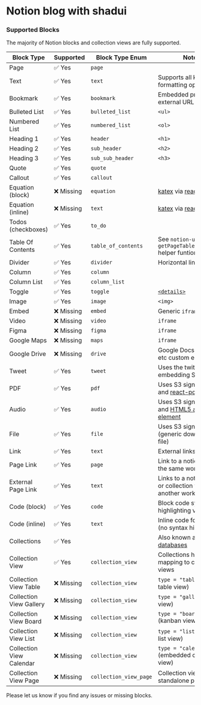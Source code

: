 # Notion blog with shadui

### Supported Blocks

The majority of Notion blocks and collection views are fully supported.

| Block Type               | Supported | Block Type Enum        | Notes                                                                                                            |
|--------------------------|-----------|------------------------|------------------------------------------------------------------------------------------------------------------|
| Page                     | ✅ Yes     | `page`                 |
| Text                     | ✅ Yes     | `text`                 | Supports all known text formatting options                                                                       |
| Bookmark                 | ✅ Yes     | `bookmark`             | Embedded preview of external URL                                                                                 |
| Bulleted List            | ✅ Yes     | `bulleted_list`        | `<ul>`                                                                                                           |
| Numbered List            | ✅ Yes     | `numbered_list`        | `<ol>`                                                                                                           |
| Heading 1                | ✅ Yes     | `header`               | `<h1>`                                                                                                           |
| Heading 2                | ✅ Yes     | `sub_header`           | `<h2>`                                                                                                           |
| Heading 3                | ✅ Yes     | `sub_sub_header`       | `<h3>`                                                                                                           |
| Quote                    | ✅ Yes     | `quote`                |
| Callout                  | ✅ Yes     | `callout`              |
| Equation (block)         | ❌ Missing | `equation`             | [katex](https://katex.org/) via [react-katex](https://github.com/MatejBransky/react-katex)                       |
| Equation (inline)        | ❌ Missing | `text`                 | [katex](https://katex.org/) via [react-katex](https://github.com/MatejBransky/react-katex)                       |
| Todos (checkboxes)       | ✅ Yes     | `to_do`                |
| Table Of Contents        | ✅ Yes     | `table_of_contents`    | See `notion-utils` `getPageTableOfContents` helper funtion                                                       |
| Divider                  | ✅ Yes     | `divider`              | Horizontal line                                                                                                  |
| Column                   | ✅ Yes     | `column`               |
| Column List              | ✅ Yes     | `column_list`          |
| Toggle                   | ✅ Yes     | `toggle`               | [`<details>`](https://developer.mozilla.org/en-US/docs/Web/HTML/Element/details)                                 |
| Image                    | ✅ Yes     | `image`                | `<img>`                                                                                                          |
| Embed                    | ❌ Missing | `embed`                | Generic `iframe` embeds                                                                                          |
| Video                    | ❌ Missing | `video`                | `iframe`                                                                                                         |
| Figma                    | ❌ Missing | `figma`                | `iframe`                                                                                                         |
| Google Maps              | ❌ Missing | `maps`                 | `iframe`                                                                                                         |
| Google Drive             | ❌ Missing | `drive`                | Google Docs, Sheets, etc custom embed                                                                            |
| Tweet                    | ✅ Yes     | `tweet`                | Uses the twitter embedding SDK                                                                                   |
| PDF                      | ✅ Yes     | `pdf`                  | Uses S3 signed URLs and [react-pdf](https://github.com/wojtekmaj/react-pdf)                                      |
| Audio                    | ✅ Yes     | `audio`                | Uses S3 signed URLs and [HTML5 `audio` element](https://developer.mozilla.org/en-US/docs/Web/HTML/Element/audio) |
| File                     | ✅ Yes     | `file`                 | Uses S3 signed URLs (generic downloadable file)                                                                  |
| Link                     | ✅ Yes     | `text`                 | External links                                                                                                   |
| Page Link                | ✅ Yes     | `page`                 | Link to a notion page in the same workspace                                                                      |
| External Page Link       | ✅ Yes     | `text`                 | Links to a notion page or collection view in another workspace                                                   |
| Code (block)             | ✅ Yes     | `code`                 | Block code syntax highlighting via [prismjs](https://prismjs.com/)                                               |
| Code (inline)            | ✅ Yes     | `text`                 | Inline code formatting (no syntax highlighting)                                                                  |
| Collections              | ✅ Yes     |                        | Also known as [databases](https://www.notion.so/Intro-to-databases-fd8cd2d212f74c50954c11086d85997e)             |
| Collection View          | ✅ Yes     | `collection_view`      | Collections have a 1:N mapping to collection views                                                               |
| Collection View Table    | ❌ Missing | `collection_view`      | `type = "table"` (default table view)                                                                            |
| Collection View Gallery  | ❌ Missing | `collection_view`      | `type = "gallery"` (grid view)                                                                                   |
| Collection View Board    | ❌ Missing | `collection_view`      | `type = "board"` (kanban view)                                                                                   |
| Collection View List     | ❌ Missing | `collection_view`      | `type = "list"` (vertical list view)                                                                             |
| Collection View Calendar | ❌ Missing | `collection_view`      | `type = "calendar"` (embedded calendar view)                                                                     |
| Collection View Page     | ❌ Missing | `collection_view_page` | Collection view as a standalone page                                                                             |

Please let us know if you find any issues or missing blocks.